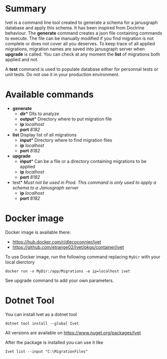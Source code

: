 Summary
=======

Ivet is a command line tool created to generate a schema for a janusgraph database and apply this schema. It has been inspired from Doctrine behaviour.
The **generate** command creates a json file containing commands to execute. The file can be manually modified if you find migration is not complete or does not cover all you deserves.
To keep trace of all applied migrations, migration names are saved into janusgraph server when **upgrade** is called.
You can check at any moment the **list** of migrations both applied and not.

A **test** command is used to populate database either for personnal tests or unit tests. Do not use it in your production environment.

Available commands
=======
* **generate**
	* **dir*** Dlls to analyze
	* **output*** Directory where to put migration file
	* **ip** _localhost_
	* **port** _8182_
* **list** Display list of all migrations
	* **input*** Directory where to find migration files
	* **ip** _localhost_
	* **port** _8182_
* **upgrade**
	* **input*** Can be a file or a directory containing migrations to be applied
	* **ip** _localhost_
	* **port** _8182_
* test* _Must not be used in Prod. This command is only used to apply a schema to a Janusgraph server_
	* **ip** _localhost_
	* **port** _8182_

Docker image
=======
Docker image is available there:
- https://hub.docker.com/r/dlecoconnier/ivet
- https://github.com/etrange02/Ivet/pkgs/container/ivet

To use Docker image, run the following command replacing `MyDir` with your local dierctory

```
docker run -v MyDir:/app/Migrations -e ip=localhost ivet
```
See upgrade command to add your own parameters.

Dotnet Tool
=======
You can install Ivet as a dotnet tool
```
dotnet tool install --global Ivet
```
All versions are available on https://www.nuget.org/packages/Ivet

After the package is installed you can use it like
```
Ivet list --input "C:\MigrationFiles"
```
